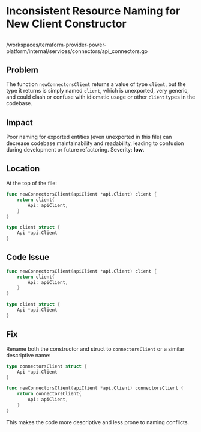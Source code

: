 # Inconsistent Resource Naming for New Client Constructor

##

/workspaces/terraform-provider-power-platform/internal/services/connectors/api_connectors.go

## Problem

The function `newConnectorsClient` returns a value of type `client`, but the type it returns is simply named `client`, which is unexported, very generic, and could clash or confuse with idiomatic usage or other `client` types in the codebase.

## Impact

Poor naming for exported entities (even unexported in this file) can decrease codebase maintainability and readability, leading to confusion during development or future refactoring. Severity: **low**.

## Location

At the top of the file:

```go
func newConnectorsClient(apiClient *api.Client) client {
	return client{
		Api: apiClient,
	}
}

type client struct {
	Api *api.Client
}
```

## Code Issue

```go
func newConnectorsClient(apiClient *api.Client) client {
	return client{
		Api: apiClient,
	}
}

type client struct {
	Api *api.Client
}
```

## Fix

Rename both the constructor and struct to `connectorsClient` or a similar descriptive name:

```go
type connectorsClient struct {
	Api *api.Client
}

func newConnectorsClient(apiClient *api.Client) connectorsClient {
	return connectorsClient{
		Api: apiClient,
	}
}
```

This makes the code more descriptive and less prone to naming conflicts.
